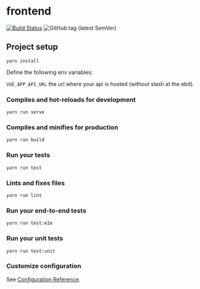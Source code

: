 # frontend

[![Build Status](https://travis-ci.org/bfh-proj1-sumfrie/frontend.svg?branch=master)](https://travis-ci.org/bfh-proj1-sumfrie/frontend)
![GitHub tag (latest SemVer)](https://img.shields.io/github/tag/bfh-proj1-sumfrie/frontend.svg)



## Project setup
```
yarn install
```

Define the following env variables: 

`VUE_APP_API_URL` the url where your api is hosted (without slash at the ebd).


### Compiles and hot-reloads for development
```
yarn run serve
```

### Compiles and minifies for production
```
yarn run build
```

### Run your tests
```
yarn run test
```

### Lints and fixes files
```
yarn run lint
```

### Run your end-to-end tests
```
yarn run test:e2e
```

### Run your unit tests
```
yarn run test:unit
```

### Customize configuration
See [Configuration Reference](https://cli.vuejs.org/config/).
